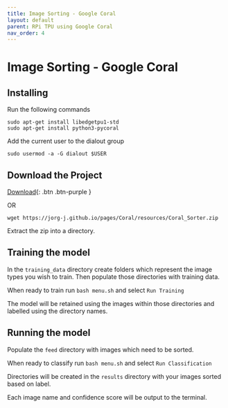 ```yaml
---
title: Image Sorting - Google Coral
layout: default
parent: RPi TPU using Google Coral
nav_order: 4
---
```


# Image Sorting - Google Coral

## Installing

Run the following commands

```
sudo apt-get install libedgetpu1-std
sudo apt-get install python3-pycoral
```

Add the current user to the dialout group

```
sudo usermod -a -G dialout $USER
```

## Download the Project

[Download](../resources/Coral_Sorter.zip){: .btn .btn-purple }

OR

`wget https://jorg-j.github.io/pages/Coral/resources/Coral_Sorter.zip`

Extract the zip into a directory.

## Training the model

In the `training_data` directory create folders which represent the image types you wish to train. Then populate those directories with training data.

When ready to train run `bash menu.sh` and select `Run Training`

The model will be retained using the images within those directories and labelled using the directory names.

## Running the model

Populate the `feed` directory with images which need to be sorted.

When ready to classify run `bash menu.sh` and select `Run Classification`

Directories will be created in the `results` directory with your images sorted based on label.

Each image name and confidence score will be output to the terminal.